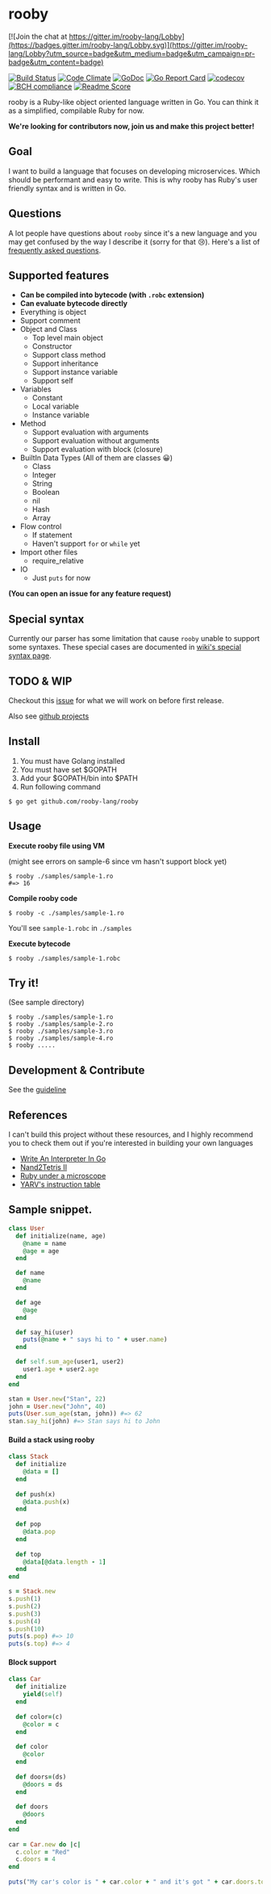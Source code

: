 # rooby

[![Join the chat at https://gitter.im/rooby-lang/Lobby](https://badges.gitter.im/rooby-lang/Lobby.svg)](https://gitter.im/rooby-lang/Lobby?utm_source=badge&utm_medium=badge&utm_campaign=pr-badge&utm_content=badge)

[![Build Status](https://travis-ci.org/rooby-lang/rooby.svg?branch=master)](https://travis-ci.org/rooby-lang/rooby)
[![Code Climate](https://codeclimate.com/github/rooby-lang/rooby/badges/gpa.svg)](https://codeclimate.com/github/rooby-lang/rooby)
[![GoDoc](https://godoc.org/github.com/rooby-lang/rooby?status.svg)](https://godoc.org/github.com/rooby-lang/rooby)
[![Go Report Card](https://goreportcard.com/badge/github.com/rooby-lang/rooby)](https://goreportcard.com/report/github.com/rooby-lang/rooby)
[![codecov](https://codecov.io/gh/rooby-lang/rooby/branch/master/graph/badge.svg)](https://codecov.io/gh/rooby-lang/rooby)
[![BCH compliance](https://bettercodehub.com/edge/badge/rooby-lang/rooby?branch=master)](https://bettercodehub.com/)
[![Readme Score](http://readme-score-api.herokuapp.com/score.svg?url=rooby-lang/rooby)](http://clayallsopp.github.io/readme-score?url=rooby-lang/rooby)

rooby is a Ruby-like object oriented language written in Go. You can think it as a simplified, compilable Ruby for now.
   
**We're looking for contributors now, join us and make this project better!**

## Goal

I want to build a language that focuses on developing microservices. Which should be performant and easy to write. This is why rooby has Ruby's user friendly syntax and is written in Go.

## Questions

A lot people have questions about `rooby` since it's a new language and you may get confused by the way I describe it (sorry for that 😢). Here's a list of [frequently asked questions](https://github.com/rooby-lang/rooby/wiki/Frequently-asked-questions).

## Supported features
- **Can be compiled into bytecode (with `.robc` extension)**
- **Can evaluate bytecode directly**
- Everything is object
- Support comment 
- Object and Class
    - Top level main object
    - Constructor
    - Support class method
    - Support inheritance
    - Support instance variable
    - Support self
- Variables
    - Constant
    - Local variable
    - Instance variable
- Method
    - Support evaluation with arguments
    - Support evaluation without arguments
    - Support evaluation with block (closure)
- BuiltIn Data Types (All of them are classes 😀)
    - Class
    - Integer
    - String
    - Boolean
    - nil
    - Hash
    - Array
- Flow control
    - If statement
    - Haven't support `for` or `while` yet
- Import other files
    - require_relative
- IO
    - Just `puts` for now
    
**(You can open an issue for any feature request)** 

## Special syntax

Currently our parser has some limitation that cause `rooby` unable to support some syntaxes. These special cases are documented in [wiki's special syntax page](https://github.com/rooby-lang/rooby/wiki/Special-syntaxes).
    
## TODO & WIP

Checkout this [issue](https://github.com/rooby-lang/rooby/issues/72) for what we will work on before first release.

Also see [github projects](https://github.com/rooby-lang/rooby/projects)

## Install

1. You must have Golang installed
2. You must have set $GOPATH
3. Add your $GOPATH/bin into $PATH
4. Run following command 

```
$ go get github.com/rooby-lang/rooby
```

## Usage

**Execute rooby file using VM**

(might see errors on sample-6 since vm hasn't support block yet)
``` 
$ rooby ./samples/sample-1.ro
#=> 16
```

**Compile rooby code**

```
$ rooby -c ./samples/sample-1.ro
```

You'll see `sample-1.robc` in `./samples`

**Execute bytecode**

```
$ rooby ./samples/sample-1.robc
```


## Try it!
(See sample directory)
```
$ rooby ./samples/sample-1.ro
$ rooby ./samples/sample-2.ro
$ rooby ./samples/sample-3.ro
$ rooby ./samples/sample-4.ro
$ rooby .....
```
## Development & Contribute

See the [guideline](https://github.com/rooby-lang/rooby/blob/master/CONTRIBUTING.md)

## References

I can't build this project without these resources, and I highly recommend you to check them out if you're interested in building your own languages

- [Write An Interpreter In Go](https://interpreterbook.com)
- [Nand2Tetris II](https://www.coursera.org/learn/nand2tetris2/home/welcome)
- [Ruby under a microscope](http://patshaughnessy.net/ruby-under-a-microscope)
- [YARV's instruction table](http://www.atdot.net/yarv/insnstbl.html)

##  Sample snippet.

```ruby
class User
  def initialize(name, age)
    @name = name
    @age = age
  end

  def name
    @name
  end

  def age
    @age
  end

  def say_hi(user)
    puts(@name + " says hi to " + user.name)
  end

  def self.sum_age(user1, user2)
    user1.age + user2.age
  end
end

stan = User.new("Stan", 22)
john = User.new("John", 40)
puts(User.sum_age(stan, john)) #=> 62
stan.say_hi(john) #=> Stan says hi to John
```

#### Build a stack using rooby

```ruby
class Stack
  def initialize
    @data = []
  end
    
  def push(x)
    @data.push(x)
  end
    
  def pop
    @data.pop
  end
    
  def top
    @data[@data.length - 1]
  end
end

s = Stack.new
s.push(1)
s.push(2)
s.push(3)
s.push(4)
s.push(10)
puts(s.pop) #=> 10
puts(s.top) #=> 4
```

#### Block support

```ruby
class Car
  def initialize
    yield(self)
  end
  
  def color=(c)
    @color = c
  end
  
  def color
    @color
  end
  
  def doors=(ds)
    @doors = ds
  end
  
  def doors
    @doors
  end
end
 
car = Car.new do |c|
  c.color = "Red"
  c.doors = 4
end
 
puts("My car's color is " + car.color + " and it's got " + car.doors.to_s + " doors.")

```
